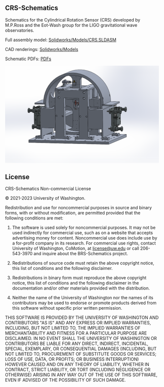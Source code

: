 ## CRS-Schematics

Schematics for the Cylindrical Rotation Sensor (CRS) developed by M.P.Ross and the Eot-Wash group for the LIGO gravitational wave observatories.

Full assembly model: [Solidworks/Models/CRS.SLDASM](https://github.com/mpross/CRS-Schematics/tree/master/Solidworks/Models/CRS.SLDASM)

CAD renderings: [Solidworks/Models](https://github.com/mpross/CRS-Schematics/tree/master/Solidworks/Models)

Schematic PDFs: [PDFs](https://github.com/mpross/CRS-Schematics/tree/master/PDFs)

![](https://github.com/mpross/CRS-Schematics/blob/master/CRS.PNG)

## License
CRS-Schematics Non-commercial License

© 2021-2023 University of Washington.

Redistribution and use for noncommercial purposes in source and binary forms, with or without modification, are permitted provided that the following conditions are met:

1. The software is used solely for noncommercial purposes. It may not be used indirectly for commercial use, such as on a website that accepts advertising money for content. Noncommercial use does include use by a for-profit company in its research. For commercial use rights, contact University of Washington, CoMotion, at license@uw.edu or call 206-543-3970 and inquire about the BRS-Schematics project.

2. Redistributions of source code must retain the above copyright notice, this list of conditions and the following disclaimer.

3. Redistributions in binary form must reproduce the above copyright notice, this list of conditions and the following disclaimer in the documentation and/or other materials provided with the distribution.

4. Neither the name of the University of Washington nor the names of its contributors may be used to endorse or promote products derived from this software without specific prior written permission.

THIS SOFTWARE IS PROVIDED BY THE UNIVERSITY OF WASHINGTON AND CONTRIBUTORS "AS IS" AND ANY EXPRESS OR IMPLIED WARRANTIES, INCLUDING, BUT NOT LIMITED TO, THE IMPLIED WARRANTIES OF MERCHANTABILITY AND FITNESS FOR A PARTICULAR PURPOSE ARE DISCLAIMED. IN NO EVENT SHALL THE UNIVERSITY OF WASHINGTON OR CONTRIBUTORS BE LIABLE FOR ANY DIRECT, INDIRECT, INCIDENTAL, SPECIAL, EXEMPLARY, OR CONSEQUENTIAL DAMAGES (INCLUDING, BUT NOT LIMITED TO, PROCUREMENT OF SUBSTITUTE GOODS OR SERVICES; LOSS OF USE, DATA, OR PROFITS; OR BUSINESS INTERRUPTION) HOWEVER CAUSED AND ON ANY THEORY OF LIABILITY, WHETHER IN CONTRACT, STRICT LIABILITY, OR TORT (INCLUDING NEGLIGENCE OR OTHERWISE) ARISING IN ANY WAY OUT OF THE USE OF THIS SOFTWARE, EVEN IF ADVISED OF THE POSSIBILITY OF SUCH DAMAGE.

